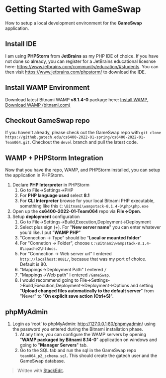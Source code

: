 # Getting Started with GameSwap

How to setup a local development environment for the **GameSwap** application.


## Install IDE
I am using **PHPStorm** from **JetBrains** as my PHP IDE of choice.
If you have not done so already, you can register for a JetBrains educational licesnse here: 
https://www.jetbrains.com/community/education/#students. You can then visit https://www.jetbrains.com/phpstorm/ to download the IDE.

##  Install WAMP Environment

Download latest Bitnami WAMP **v8.1.4-0** package here: [Install WAMP, Download WAMP (bitnami.com)](https://bitnami.com/stack/wamp/installer)

## Checkout GameSwap repo

If you haven't already, please check out the GameSwap repo with
`git clone https://github.gatech.edu/cs6400-2022-01-spring/cs6400-2022-01-Team064.git`. Checkout the `devel` branch and pull the latest code.

## WAMP + PHPStorm Integration
Now that you have the repo, WAMP, and PHPStorm installed, you can setup the application in PHPStorm.

 1. Declare **PHP Interpreter** in PHPStorm
	 1. Go to File->Settings->PHP
	 2. For **PHP language used** select **8.1**
	 3. For **CLI Interpreter** browse for your local Bitnami PHP executable, something like this `C:\Bitnami\wampstack-8.1.4-0\php\php.exe`
 2.  Open up the **cs6400-2022-01-Team064** repo via **File->Open**.
 3. Setup **deployment** configuration
	 1. Go to File->Settings->Build,Execution,Deployment->Deployment
	 2. Select plus sign (+). For "**New server name**" you can enter whatever you'd like. I put "**WAMP PHP**"
	 3. "Connection -> Type" should be "**Local or mounted folder**"
	 4. For "Connetion -> Folder", choose `C:\Bitnami\wampstack-8.1.4-0\apache2\htdocs`. 
	 5. For "Connection -> Web server url" I entered `http://localhost:8081/`, becasue that was my port of choice. Default is 80.
	 6. "Mappings->Deployment Path" I entered `/`
	 7. "Mappings->Web path" I entered `/GameSwap`.
	 8. I would recommend going to  File->Settings->Build,Execution,Deployment->Deployment->Options and setting "**Upload changed files automatically to the default server**" from "Never" to "**On explicit save action (Ctrl+S)**". 

## phpMyAdmin

 1. Login as ‘root’ to phpMyAdmin: http://127.0.0.1:80/phpmyadmin/ using the password you entered during the Bitnami installation phase.
	 1. At any time, you can configure the WAMP servers by opening "**WAMP packaged by Bitnami 8.14-0**" application on windows and going to "**Manager Servers**" tab.
	 2. Go to the SQL tab and run the sql in the GameSwap repo `team064_p2_schema.sql`. This should create the gatech user and the GameSwap database.

 

> Written with [StackEdit](https://stackedit.io/).
